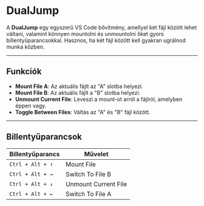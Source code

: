 # DualJump

A **DualJump** egy egyszerű VS Code bővítmény, amellyel két fájl között lehet váltani, valamint könnyen mountolni és unmountolni őket gyors billentyűparancsokkal. Hasznos, ha két fájl között kell gyakran ugrálnod munka közben.

---

## Funkciók

- **Mount File A**: Az aktuális fájlt az "A" slotba helyezi.
- **Mount File B**: Az aktuális fájlt a "B" slotba helyezi.
- **Unmount Current File**: Leveszi a mount-ot arról a fájlról, amelyben éppen vagy.
- **Toggle Between Files**: Váltás az "A" és "B" fájl között.

---

## Billentyűparancsok

| Billentyűparancs | Művelet              |
| ---------------- | -------------------- |
| `Ctrl + Alt + ↑` | Mount File           |
| `Ctrl + Alt + →` | Switch To File B     |
| `Ctrl + Alt + ↓` | Unmount Current File |
| `Ctrl + Alt + ←` | Switch To File A     |
